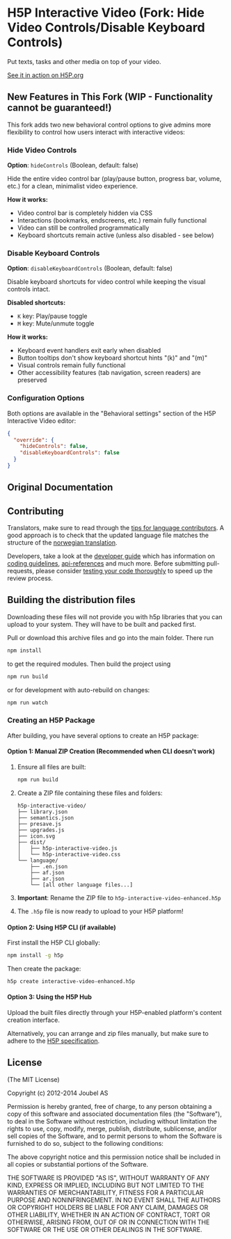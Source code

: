 # H5P Interactive Video (Fork: Hide Video Controls/Disable Keyboard Controls)

Put texts, tasks and other media on top of your video.

[See it in action on H5P.org](https://h5p.org/interactive-video)

## New Features in This Fork (WIP - Functionality cannot be guaranteed!)

This fork adds two new behavioral control options to give admins more flexibility to control how users interact with interactive videos:

### Hide Video Controls
**Option**: `hideControls` (Boolean, default: false)

Hide the entire video control bar (play/pause button, progress bar, volume, etc.) for a clean, minimalist video experience.

**How it works:**
- Video control bar is completely hidden via CSS
- Interactions (bookmarks, endscreens, etc.) remain fully functional
- Video can still be controlled programmatically
- Keyboard shortcuts remain active (unless also disabled - see below)

### Disable Keyboard Controls
**Option**: `disableKeyboardControls` (Boolean, default: false)

Disable keyboard shortcuts for video control while keeping the visual controls intact.

**Disabled shortcuts:**
- `K` key: Play/pause toggle
- `M` key: Mute/unmute toggle

**How it works:**
- Keyboard event handlers exit early when disabled
- Button tooltips don't show keyboard shortcut hints "(k)" and "(m)"
- Visual controls remain fully functional
- Other accessibility features (tab navigation, screen readers) are preserved

### Configuration Options

Both options are available in the "Behavioral settings" section of the H5P Interactive Video editor:

```json
{
  "override": {
    "hideControls": false,
    "disableKeyboardControls": false
  }
}
```

## Original Documentation

## Contributing

Translators, make sure to read through the [tips for language contributors](https://h5p.org/contributing). A good approach is to check that the updated language file matches the structure of the [norwegian translation](language/nn.json).  

Developers, take a look at the [developer guide](https://h5p.org/developers) which has information on [coding guidelines](https://h5p.org/code-style), [api-references](https://h5p.org/documentation/api/H5P.html) and much more. Before submitting pull-requests, please consider [testing your code thoroughly](https://github.com/h5p/h5p-interactive-video/wiki/Interactive-Video-Testplan-(November-2106-Release)) to speed up the review process.


## Building the distribution files
Downloading these files will not provide you with h5p libraries that you can upload to your system. They will have to be built and packed first.

Pull or download this archive files and go into the main folder. There run

```bash
npm install
```

to get the required modules. Then build the project using

```bash
npm run build
```

or for development with auto-rebuild on changes:

```bash
npm run watch
```

### Creating an H5P Package

After building, you have several options to create an H5P package:

#### Option 1: Manual ZIP Creation (Recommended when CLI doesn't work)
1. Ensure all files are built:
   ```bash
   npm run build
   ```

2. Create a ZIP file containing these files and folders:
   ```
   h5p-interactive-video/
   ├── library.json
   ├── semantics.json
   ├── presave.js
   ├── upgrades.js
   ├── icon.svg
   ├── dist/
   │   ├── h5p-interactive-video.js
   │   └── h5p-interactive-video.css
   └── language/
       ├── .en.json
       ├── af.json
       ├── ar.json
       └── [all other language files...]
   ```

3. **Important**: Rename the ZIP file to `h5p-interactive-video-enhanced.h5p`

4. The `.h5p` file is now ready to upload to your H5P platform!

#### Option 2: Using H5P CLI (if available)
First install the H5P CLI globally:
```bash
npm install -g h5p
```

Then create the package:
```bash
h5p create interactive-video-enhanced.h5p
```

#### Option 3: Using the H5P Hub
Upload the built files directly through your H5P-enabled platform's content creation interface.

Alternatively, you can arrange and zip files manually, but make sure to adhere to the [H5P specification](https://h5p.org/documentation/developers/h5p-specification).

## License

(The MIT License)

Copyright (c) 2012-2014 Joubel AS

Permission is hereby granted, free of charge, to any person obtaining a copy of this software and associated documentation files (the "Software"), to deal in the Software without restriction, including without limitation the rights to use, copy, modify, merge, publish, distribute, sublicense, and/or sell copies of the Software, and to permit persons to whom the Software is furnished to do so, subject to the following conditions:

The above copyright notice and this permission notice shall be included in all copies or substantial portions of the Software.

THE SOFTWARE IS PROVIDED "AS IS", WITHOUT WARRANTY OF ANY KIND, EXPRESS OR IMPLIED, INCLUDING BUT NOT LIMITED TO THE WARRANTIES OF MERCHANTABILITY, FITNESS FOR A PARTICULAR PURPOSE AND NONINFRINGEMENT. IN NO EVENT SHALL THE AUTHORS OR COPYRIGHT HOLDERS BE LIABLE FOR ANY CLAIM, DAMAGES OR OTHER LIABILITY, WHETHER IN AN ACTION OF CONTRACT, TORT OR OTHERWISE, ARISING FROM, OUT OF OR IN CONNECTION WITH THE SOFTWARE OR THE USE OR OTHER DEALINGS IN THE SOFTWARE.
